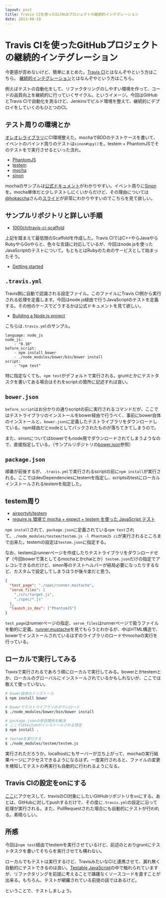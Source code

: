 ```yaml
---
layout: post
title: Travis CIを使ったGitHubプロジェクトの継続的インテグレーション
date: 2013-08-19
---
```


# Travis CIを使ったGitHubプロジェクトの継続的インテグレーション

今更感が否めないけど、簡単にまとめた。[Travis CI](https://travis-ci.org/)とはなんぞやという方はこちら。
[継続的インテグレーション](http://ja.wikipedia.org/wiki/%E7%B6%99%E7%B6%9A%E7%9A%84%E3%82%A4%E3%83%B3%E3%83%86%E3%82%B0%E3%83%AC%E3%83%BC%E3%82%B7%E3%83%A7%E3%83%B3)とはなんぞやという方はこちら。

例えばテストの自動化をして、リファクタリングのしやすい環境を作って、コードの品質向上を継続的に行っていくサイクル。というイメージ。今回はGitHubとTravis CIで自動化を測るけど、Jenkinsでビルド環境を整えて、継続的にデプロイをしていくのもひとつのCI。

## テスト周りの環境とか

[オレオレライブラリ](https://github.com/1000ch/fluent)にCI環境整えた。mochaでBDDのテストケースを書いて、イベントのバインド周りのテストは`sinon#spy()`を。testem + PhantomJSでそのテストをで実行させるといった流れ。

- [PhantomJS](https://github.com/ariya/phantomjs/)
- [testem](https://github.com/airportyh/testem)
- [mocha](https://github.com/visionmedia/mocha)
- [sinon](http://sinonjs.org/)

mochaのサンプルは[公式ドキュメント](http://visionmedia.github.io/mocha/)がわかりやすい。イベント周りに[Sinon](https://github.com/visionmedia/mocha/wiki/Spies)を。mocha単体だと少しテストしにくいからだけど、その理由については[@hokaccha](http://twitter.com/hokaccha)さんの[スライド](http://hokaccha.github.io/slides/sinonjs/)が非常にわかりやすいのでこちらを見て欲しい。

## サンプルリポジトリと詳しい手順

- [1000ch/travis-ci-scaffold](https://github.com/1000ch/travis-ci-scaffold)

上記を踏まえて最低限のScaffoldを作成した。Travis CIではC++やらJavaやらRubyやらGoやらと、色々な言語に対応しているが、今回はnode.jsを使ったJavaScriptのテストについて。もともとはRubyのためのサービスとして始まったそう。

- [Getting started](http://about.travis-ci.org/docs/user/getting-started/)

## `.travis.yml`

Travis側に自動で認識される設定ファイル。このファイルにTravis CI側から実行される処理を定義します。今回はnode.js経由で行うJavaScriptのテストを定義する。その他のケースでどうするかは公式ドキュメントを見て欲しい。

- [Building a Node.js project](http://about.travis-ci.org/docs/user/languages/javascript-with-nodejs/)

こちらは`.travis.yml`のサンプル。

```
language: node_js
node_js:
    - "0.10"
before_script:
    - npm install bower
    - ./node_modules/bower/bin/bower install
script:
    - "npm test"
```

特に指定なくても、`npm test`がデフォルトで実行される。gruntとかにテストタスクを書いてある場合はそれをscript:の箇所に記述すれば良い。

## `bower.json`

`before_script`はお分かりの通りscriptの前に実行されるコマンドだが、ここではテストライブラリのインストールをbower経由で行うべく、事前にbower自体のインストールと、`bower.json`に定義したテストライブラリをダウンロードしている。npm経由だとnodeとしてパックされたものが落ちてきてしまうので。
  
また、sinonについてはbowerでもnode用でダウンロードされてしまうようなので、直接指定している。（サンプルリポジトリの[bower.json](https://github.com/1000ch/travis-ci-scaffold/blob/master/bower.json)参照）

## `package.json`

順番が前後するが、`.travis.yml`で実行されるscriptの前に`npm install`が実行される。ここではdevDependenciesにtestemを指定し、scriptsのtestにローカルインストールされるtestemを指定した。

## testem周り

- [airportyh/testem](https://github.com/airportyh/testem)
- [require.js 環境で mocha + expect + testem を使った JavaScript テスト](http://d.hatena.ne.jp/naoya/20130509/1368085935)

`npm install`されて、`package.json`に定義されている`npm test`されて、`./node_modules/testem/testem.js -l PhantomJS ci`が実行されるところまで出来た。testemの設定は`testem.json`に指定する。
  
なお、testemはrunnerページを作成したりテストライブラリをダウンロードせず（今回bowerで落としてるmochaとかchaiとか）`testem.json`だけの指定でアレコレできるのだけど、sinon等のテストヘルパーが結局必要になったりするなど、カスタムで設定してしまうほうが後々楽だと思う。

```json
{
  "test_page": "./spec/runner.mustache",
  "serve_files": [
    "./src/target.js",
    "./spec/*.js"
  ],
  "launch_in_dev": ["PhantomJS"]
}
```

`test_page`はrunnerページの指定、`serve_files`はrunnerページで扱うファイルを動的に定義。[runner.mustache](https://github.com/1000ch/travis-ci-scaffold/blob/master/spec/runner.mustache)を見てもらうとわかるが、中はHTML構造で、bowerでインストールされているはずのライブラリのロードやmochaの実行を行っている。

## ローカルで実行してみる

Travisで実行されるであろう順にローカルで実行してみる。bowerとかtestemとか、ローカルのグローバルにインストールされているかもしれないが、ここでは敢えて使っていない。

```bash
# bower自体のインストール
$ npm install bower

# bowerでテストライブラリのダウンロード
$ ./node_modules/bower/bin/bower install

# package.jsonの依存関係を解決
# ここではtestemがインストールされる想定
$ npm install .

# testemを実行する
$ ./node_modules/testem/testem.js
```

実行されただろうか。localhostにもサーバーが立ち上がって、mochaの実行結果ページにアクセスできるようになるはず。一度実行されると、ファイルの変更を検知してテストの再実行も自動的に行われるようになる。  

## Travis CIの設定をonにする

[ここ](https://travis-ci.org/profile)にアクセスして、travisのCI対象にしたいGitHubリポジトリを`on`にする。あとは、GitHubに対してpushするだけで、その度に`.travis.yml`の設定に沿って処理が実行される。また、PullRequestされた場合にも自動的にテストが行われる。素晴らしい。

## 所感

今回は`npm test`経由でtestemを実行させているけど、前述のとおりgruntにテストタスクを書いてそちらを実行させても構わない。

ローカルでもテストは実行するけど、TravisみたいなCIと連携させて、漏れ無く自動的にテストできるのは良い。[Testable JavaScript](https://speakerdeck.com/studiomohawk/testable-javascript)の中で触れられていますが、リファクタリングを前提に考えることで躊躇なくソースコードを直すことが出来る。もちろん、テストが網羅されている前提の話ではあるけど。
  
ということで、テストしましょう。